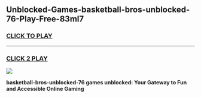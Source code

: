 
## Unblocked-Games-basketball-bros-unblocked-76-Play-Free-83ml7
<h3>
<a href="https://premium76.site?title=basketball-bros-unblocked-76&ref=20M">CLICK TO PLAY</a></h3>
<hr>

<h3>
<a href="https://premium76.site?title=basketball-bros-unblocked-76&ref=20M">CLICK 2 PLAY</a>
  
</h3>

<a href="https://premium76.site?title=basketball-bros-unblocked-76&ref=19M"><img src="https://clearcache.store/games.png"></a>


**basketball-bros-unblocked-76 games unblocked: Your Gateway to Fun and Accessible Online Gaming**
